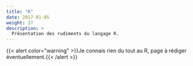```yaml
---
title: "R"
date: 2017-01-05
weight: 27
description: >
  Présentation des rudiments du langage R.
---
```


{{< alert color="warning" >}}Je connais rien du tout au R, page à rédiger éventuellement.{{< /alert >}}